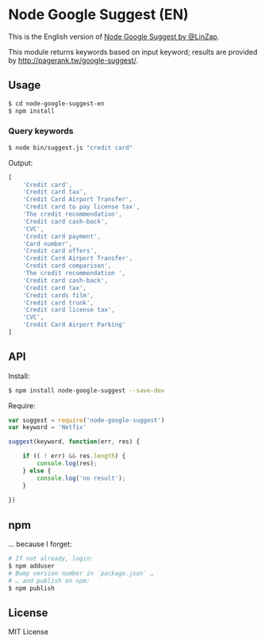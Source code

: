 # Node Google Suggest (EN)

This is the English version of [Node Google Suggest by @LinZap](https://github.com/LinZap/node-google-suggest).

This module returns keywords based on input keyword; results are provided by <http://pagerank.tw/google-suggest/>.

## Usage

```bash
$ cd node-google-suggest-en
$ npm install
```

### Query keywords

```bash
$ node bin/suggest.js "credit card"
```

Output:

```js
[
	'Credit card',
	'Credit card tax',
	'Credit Card Airport Transfer',
	'Credit card to pay license tax',
	'The credit recommendation',
	'Credit card cash-back',
	'CVC',
	'Credit card payment',
	'Card number',
	'Credit card offers',
	'Credit Card Airport Transfer',
	'Credit card comparison',
	'The credit recommendation ',
	'Credit card cash-back',
	'Credit card tax',
	'Credit cards film',
	'Credit card trunk',
	'Credit card license tax',
	'CVC',
	'Credit Card Airport Parking'
]
```

## API

Install:

```bash
$ npm install node-google-suggest --save-dev
```

Require:

```js
var suggest = require('node-google-suggest')
var keyword = 'Netfix'

suggest(keyword, function(err, res) {

	if (( ! err) && res.length) {
		console.log(res);
	} else {
		console.log('no result');
	}
	
})
```

## npm

… because I forget:

```bash
# If not already, login:
$ npm adduser
# Bump version number in `package.json` …
# … and publish on npm:
$ npm publish
```

## License

MIT License
